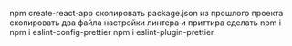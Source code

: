 npm create-react-app
скопировать package.json из прошлого проекта
скопировать два файла настройки линтера и приттира
сделать 
npm i
npm i eslint-config-prettier
npm i eslint-plugin-prettier